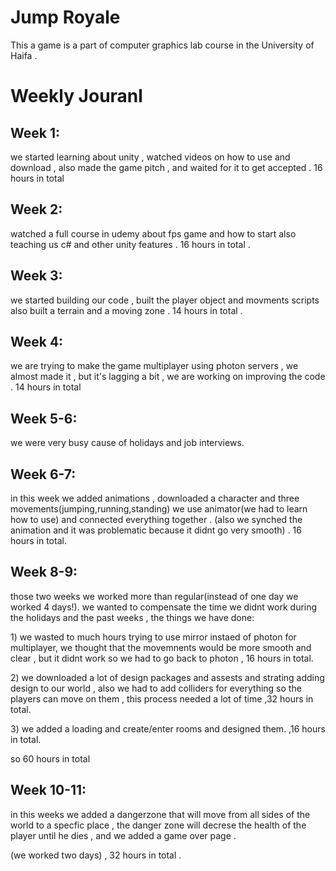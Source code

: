 # Jump Royale
 This a game  is a part of computer graphics lab course in the University of Haifa .
<h1> Weekly Jouranl </h1>
<h2> Week 1:</h2>
we started learning about unity , watched videos on how to use and download , also made the game pitch , and waited for it to get accepted . 16 hours in total

<h2>Week 2:</h2>
watched a full course in udemy about fps game and how to start also teaching us c# and other unity features . 16 hours in total . 

<h2>Week 3:</h2>
we started building our code , built the player object and movments scripts also built a terrain and a moving zone . 14 hours in total . 

<h2>Week 4:</h2>
we are trying to make the game multiplayer using photon servers , we almost made it  , but it's lagging a bit , we are working on improving the code . 14 hours in total

<h2>Week 5-6:</h2>
we were very busy cause of holidays and job interviews.

<h2>Week 6-7:</h2>
in this week we added animations , downloaded a character and three movements(jumping,running,standing) we use animator(we had to learn how to use) and connected everything together . (also we synched the animation and it was problematic because it didnt go very smooth) . 16 hours in total.

<h2>Week 8-9:</h2>
<p>those two weeks we worked more than regular(instead of one day we worked 4 days!). we wanted to compensate the time we didnt work during the holidays and the past weeks , the things we have done: </p>
<p>1) we wasted to much hours trying to use mirror instaed of photon for multiplayer,
we thought that the movemnents would be more smooth and clear , but it didnt work so we had to go back to photon , 16 hours in total.</p> 
<p>2) we downloaded a lot of design packages and assests and strating adding design to our world , also we had to add colliders for everything so the players can move on them , this process needed a lot of time ,32 hours in total.</p>
<p> 3) we added a loading and create/enter rooms and designed them. ,16 hours in total.</p>
<p>so 60 hours in total</p>

<h2>Week 10-11:</h2>
<p>in this weeks we added a dangerzone that will move from all sides of the world to a specfic place , the danger zone will decrese the health of the player until he dies , and we added a game over page . </p> 
<p>(we worked two days) , 32 hours in total . </p>


